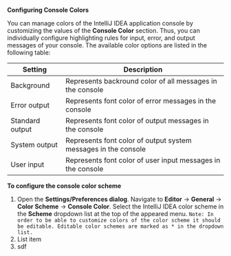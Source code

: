 **Configuring Console Colors**

You can manage colors of the IntelliJ IDEA application console by customizing the values of the **Console Color** section. Thus, you can individually configure highlighting rules for input, error, and output messages of your console. The available color options are listed in the following table:

|Setting|  Description|
|--|--|
| Background| Represents backround color of all messages in the console |
| Error output | Represents font color of error messages in the console |
| Standard output | Represents font color of output messages in the console  |
| System output | Represents font color of output system messages in the console |
| User input| Represents font color of user input messages in the console |

**To configure the console color scheme**

 1. Open the **Settings/Preferences dialog**. Navigate to **Editor** -> **General** -> **Color Scheme** -> **Console Color**. Select the IntelliJ IDEA color scheme in the **Scheme** dropdown list at the top of the appeared menu. `Note: In order to be able to customize colors of the color scheme it should be editable. Editable color schemes are marked as * in the dropdown list.`
 2. List item
 3. sdf


